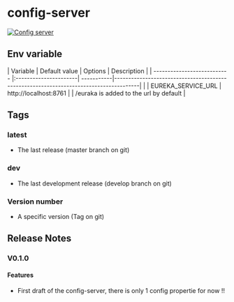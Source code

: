 # config-server

[![Config server](https://dockeri.co/image/robert2411/config-server)](https://hub.docker.com/r/robert2411/config-server)

## Env variable

| Variable                    | Default value         | Options    | Description                                                                           |
| --------------------------- |:----------------------| -----------|---------------------------------------------------------------------------------------|                                              |
| EUREKA_SERVICE_URL          | http://localhost:8761 |            | /euraka is added to the url by default                                                |

## Tags
### latest
 - The last release (master branch on git)
 
### dev
 - The last development release (develop branch on git)

### Version number
 - A specific version (Tag on git)

## Release Notes

### V0.1.0
#### Features
 - First draft of the config-server, there is only 1 config propertie for now !!